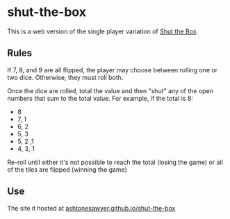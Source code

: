 # shut-the-box
This is a web version of the single player variation of [Shut the Box](https://en.wikipedia.org/wiki/Shut_the_box).

## Rules
If 7, 8, and 9 are all flipped, the player may choose between rolling one or two dice. Otherwise, they must roll both.

Once the dice are rolled, total the value and then "shut" any of the open numbers that sum to the total value. For example, if the total is 8:
- 8
- 7, 1
- 6, 2
- 5, 3
- 5, 2 ,1
- 4, 3, 1

Re-roll until either it's not possible to reach the total (losing the game) or all of the tiles are flipped (winning the game)

## Use
The site it hosted at [ashtonesawyer.github.io/shut-the-box](ashtonesawyer.github.io/shut-the-box)
